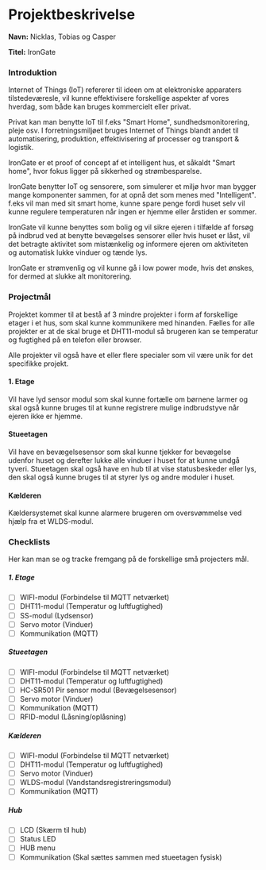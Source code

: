 # Projektbeskrivelse

**Navn:** Nicklas, Tobias og Casper

**Titel:** IronGate

### Introduktion

Internet of Things (IoT) refererer til ideen om at elektroniske apparaters tilstedeværesle, vil kunne effektivisere forskellige aspekter af vores hverdag, som både kan bruges kommercielt eller privat. 

Privat kan man benytte IoT til f.eks "Smart Home", sundhedsmonitorering, pleje osv. I forretningsmiljøet bruges Internet of Things blandt andet til automatisering, produktion, effektivisering af processer og transport & logistik.

IronGate er et proof of concept af et intelligent hus, et såkaldt "Smart home", hvor fokus ligger på sikkerhed og strømbesparelse.

IronGate benytter IoT og sensorere, som simulerer et miljø hvor man bygger mange komponenter sammen, for at opnå det som menes med "Intelligent". f.eks vil man med sit smart home, kunne spare penge fordi huset selv vil kunne regulere temperaturen når ingen er hjemme eller årstiden er sommer.

IronGate vil kunne benyttes som bolig og vil sikre ejeren i tilfælde af forsøg på indbrud ved at benytte bevægelses sensorer eller hvis huset er låst, vil det betragte aktivitet som mistænkelig og informere ejeren om aktiviteten og automatisk lukke vinduer og tænde lys.

IronGate er strømvenlig og vil kunne gå i low power mode, hvis det ønskes, for dermed at slukke alt monitorering.

### Projectmål

Projektet kommer til at bestå af 3 mindre projekter i form af forskellige etager i et hus, som skal kunne kommunikere med hinanden. 
Fælles for alle projekter er at de skal bruge et DHT11-modul så brugeren kan se temperatur og fugtighed på en telefon eller browser.

Alle projekter vil også have et eller flere specialer som vil være unik for det specifikke projekt.

#### 1. Etage

Vil have lyd sensor modul som skal kunne fortælle om børnene larmer og skal også kunne bruges til at kunne registrere mulige indbrudstyve når ejeren ikke er hjemme.

#### Stueetagen  

Vil have en bevægelsesensor som skal kunne tjekker for bevægelse udenfor huset og derefter lukke alle vinduer i huset for at kunne undgå tyveri. 
Stueetagen skal også have en hub til at vise statusbeskeder eller lys, den skal også kunne bruges til at styrer lys og andre moduler i huset.

#### Kælderen

Kældersystemet skal kunne alarmere brugeren om oversvømmelse ved hjælp fra et WLDS-modul. 

### Checklists

Her kan man se og tracke fremgang på de forskellige små projecters mål.

##### 1. Etage
- [ ] WIFI-modul (Forbindelse til MQTT netværket)
- [ ] DHT11-modul (Temperatur og luftfugtighed)
- [ ] SS-modul (Lydsensor)
- [ ] Servo motor (Vinduer)
- [ ] Kommunikation (MQTT)

##### Stueetagen
- [ ] WIFI-modul (Forbindelse til MQTT netværket)
- [ ] DHT11-modul (Temperatur og luftfugtighed)
- [ ] HC-SR501 Pir sensor modul (Bevægelsesensor)
- [ ] Servo motor (Vinduer)
- [ ] Kommunikation (MQTT)
- [ ] RFID-modul (Låsning/oplåsning)

##### Kælderen
- [ ] WIFI-modul (Forbindelse til MQTT netværket)
- [ ] DHT11-modul (Temperatur og luftfugtighed)
- [ ] Servo motor (Vinduer)
- [ ] WLDS-modul (Vandstandsregistreringsmodul)
- [ ] Kommunikation (MQTT)

##### Hub
- [ ] LCD (Skærm til hub)
- [ ] Status LED
- [ ] HUB menu
- [ ] Kommunikation (Skal sættes sammen med stueetagen fysisk)